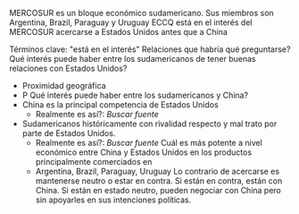MERCOSUR es un bloque económico sudamericano. Sus miembros son Argentina, Brazil, Paraguay y Uruguay
ECCQ está en el interés del MERCOSUR acercarse a Estados Unidos antes que a China

Términos clave: "está en el interés"
Relaciones que habría qué preguntarse?
Qué interés puede haber entre los sudamericanos de tener buenas relaciones con Estados Unidos?
- Proximidad geográfica
- P
Qué interés puede haber entre los sudamericanos y China?
- China es la principal competencia de Estados Unidos
	- Realmente es así?: *Buscar fuente*
- Sudamericanos históricamente con rivalidad respecto y mal trato por parte de Estados Unidos.
	- Realmente es así?: *Buscar fuente*
Cuál es más potente a nivel económico entre China y Estados Unidos en los productos principalmente comerciados en 
	- Argentina, Brazil, Paraguay, Uruguay
Lo contrario de acercarse es mantenerse neutro o estar en contra. Si están en contra, están con China. Si están en estado neutro, pueden negociar con China pero sin apoyarles en sus intenciones políticas.
